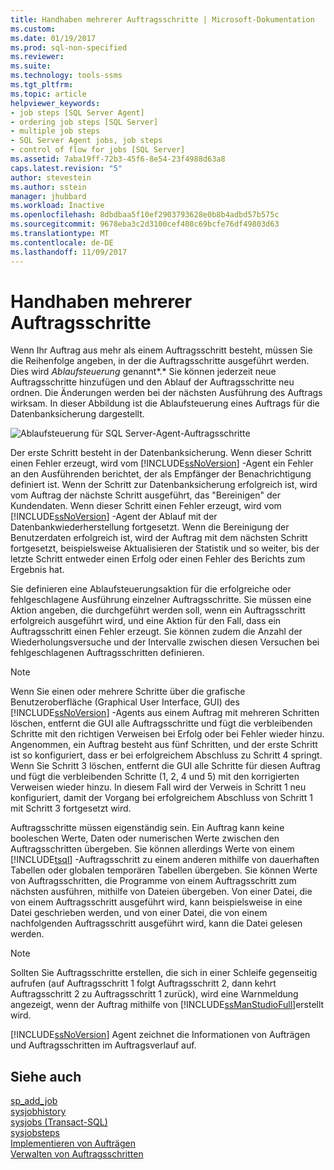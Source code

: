 ```yaml
---
title: Handhaben mehrerer Auftragsschritte | Microsoft-Dokumentation
ms.custom: 
ms.date: 01/19/2017
ms.prod: sql-non-specified
ms.reviewer: 
ms.suite: 
ms.technology: tools-ssms
ms.tgt_pltfrm: 
ms.topic: article
helpviewer_keywords:
- job steps [SQL Server Agent]
- ordering job steps [SQL Server]
- multiple job steps
- SQL Server Agent jobs, job steps
- control of flow for jobs [SQL Server]
ms.assetid: 7aba19ff-72b3-45f6-8e54-23f4988d63a8
caps.latest.revision: "5"
author: stevestein
ms.author: sstein
manager: jhubbard
ms.workload: Inactive
ms.openlocfilehash: 8dbdbaa5f10ef2903793628e0b8b4adbd57b575c
ms.sourcegitcommit: 9678eba3c2d3100cef408c69bcfe76df49803d63
ms.translationtype: MT
ms.contentlocale: de-DE
ms.lasthandoff: 11/09/2017
---
```

# <a name="handle-multiple-job-steps"></a>Handhaben mehrerer Auftragsschritte
Wenn Ihr Auftrag aus mehr als einem Auftragsschritt besteht, müssen Sie die Reihenfolge angeben, in der die Auftragsschritte ausgeführt werden. Dies wird *Ablaufsteuerung* genannt*.* Sie können jederzeit neue Auftragsschritte hinzufügen und den Ablauf der Auftragsschritte neu ordnen. Die Änderungen werden bei der nächsten Ausführung des Auftrags wirksam. In dieser Abbildung ist die Ablaufsteuerung eines Auftrags für die Datenbanksicherung dargestellt.  
  
![Ablaufsteuerung für SQL Server-Agent-Auftragsschritte](../../ssms/agent/media/dbflow01.gif "Ablaufsteuerung für SQL Server-Agent-Auftragsschritte")  
  
Der erste Schritt besteht in der Datenbanksicherung. Wenn dieser Schritt einen Fehler erzeugt, wird vom [!INCLUDE[ssNoVersion](../../includes/ssnoversion_md.md)] -Agent ein Fehler an den Ausführenden berichtet, der als Empfänger der Benachrichtigung definiert ist. Wenn der Schritt zur Datenbanksicherung erfolgreich ist, wird vom Auftrag der nächste Schritt ausgeführt, das "Bereinigen" der Kundendaten. Wenn dieser Schritt einen Fehler erzeugt, wird vom [!INCLUDE[ssNoVersion](../../includes/ssnoversion_md.md)] -Agent der Ablauf mit der Datenbankwiederherstellung fortgesetzt. Wenn die Bereinigung der Benutzerdaten erfolgreich ist, wird der Auftrag mit dem nächsten Schritt fortgesetzt, beispielsweise Aktualisieren der Statistik und so weiter, bis der letzte Schritt entweder einen Erfolg oder einen Fehler des Berichts zum Ergebnis hat.  
  
Sie definieren eine Ablaufsteuerungsaktion für die erfolgreiche oder fehlgeschlagene Ausführung einzelner Auftragsschritte. Sie müssen eine Aktion angeben, die durchgeführt werden soll, wenn ein Auftragsschritt erfolgreich ausgeführt wird, und eine Aktion für den Fall, dass ein Auftragsschritt einen Fehler erzeugt. Sie können zudem die Anzahl der Wiederholungsversuche und der Intervalle zwischen diesen Versuchen bei fehlgeschlagenen Auftragsschritten definieren.  
  
> [!NOTE]  
> Wenn Sie einen oder mehrere Schritte über die grafische Benutzeroberfläche (Graphical User Interface, GUI) des [!INCLUDE[ssNoVersion](../../includes/ssnoversion_md.md)] -Agents aus einem Auftrag mit mehreren Schritten löschen, entfernt die GUI alle Auftragsschritte und fügt die verbleibenden Schritte mit den richtigen Verweisen bei Erfolg oder bei Fehler wieder hinzu. Angenommen, ein Auftrag besteht aus fünf Schritten, und der erste Schritt ist so konfiguriert, dass er bei erfolgreichem Abschluss zu Schritt 4 springt. Wenn Sie Schritt 3 löschen, entfernt die GUI alle Schritte für diesen Auftrag und fügt die verbleibenden Schritte (1, 2, 4 und 5) mit den korrigierten Verweisen wieder hinzu. In diesem Fall wird der Verweis in Schritt 1 neu konfiguriert, damit der Vorgang bei erfolgreichem Abschluss von Schritt 1 mit Schritt 3 fortgesetzt wird.  
  
Auftragsschritte müssen eigenständig sein. Ein Auftrag kann keine booleschen Werte, Daten oder numerischen Werte zwischen den Auftragsschritten übergeben. Sie können allerdings Werte von einem [!INCLUDE[tsql](../../includes/tsql_md.md)] -Auftragsschritt zu einem anderen mithilfe von dauerhaften Tabellen oder globalen temporären Tabellen übergeben. Sie können Werte von Auftragsschritten, die Programme von einem Auftragsschritt zum nächsten ausführen, mithilfe von Dateien übergeben. Von einer Datei, die von einem Auftragsschritt ausgeführt wird, kann beispielsweise in eine Datei geschrieben werden, und von einer Datei, die von einem nachfolgenden Auftragsschritt ausgeführt wird, kann die Datei gelesen werden.  
  
> [!NOTE]  
> Sollten Sie Auftragsschritte erstellen, die sich in einer Schleife gegenseitig aufrufen (auf Auftragsschritt 1 folgt Auftragsschritt 2, dann kehrt Auftragsschritt 2 zu Auftragsschritt 1 zurück), wird eine Warnmeldung angezeigt, wenn der Auftrag mithilfe von [!INCLUDE[ssManStudioFull](../../includes/ssmanstudiofull_md.md)]erstellt wird.  
  
[!INCLUDE[ssNoVersion](../../includes/ssnoversion_md.md)] Agent zeichnet die Informationen von Aufträgen und Auftragsschritten im Auftragsverlauf auf.  
  
## <a name="see-also"></a>Siehe auch  
[sp_add_job](http://msdn.microsoft.com/en-us/6ca8fe2c-7b1c-4b59-b4c7-e3b7485df274)  
[sysjobhistory](http://msdn.microsoft.com/en-us/1b1fcdbb-2af2-45e6-bf3f-e8279432ce13)  
[sysjobs (Transact-SQL)](http://msdn.microsoft.com/en-us/e244a6a5-54c2-47a6-8039-dd1852b0ae59)  
[sysjobsteps](http://msdn.microsoft.com/en-us/978b8205-535b-461c-91f3-af9b08eca467)  
[Implementieren von Aufträgen](../../ssms/agent/implement-jobs.md)  
[Verwalten von Auftragsschritten](../../ssms/agent/manage-job-steps.md)  
  
